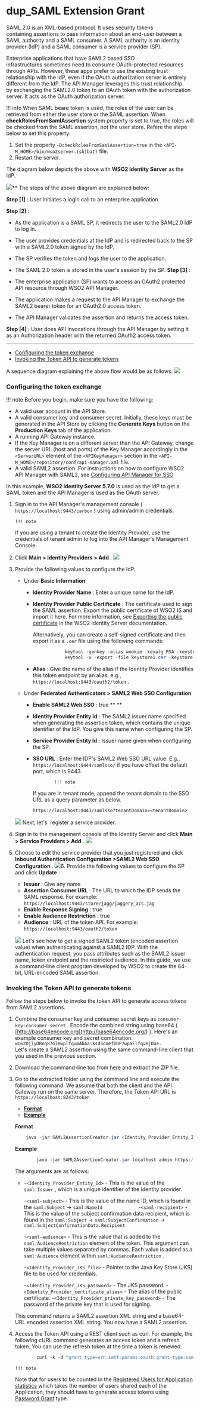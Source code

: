 # dup\_SAML Extension Grant

SAML 2.0 is an XML-based protocol. It uses security tokens containing assertions to pass information about an end-user between a SAML authority and a SAML consumer. A SAML authority is an identity provider (IdP) and a SAML consumer is a service provider (SP).

Enterprise applications that have SAML2 based SSO infrastructures sometimes need to consume OAuth-protected resources through APIs. However, these apps prefer to use the existing trust relationship with the IdP, even if the OAuth authorization server is entirely different from the IdP. The API Manager leverages this trust relationship by exchanging the SAML2.0 token to an OAuth token with the authorization server. It acts as the OAuth authorization server.

!!! info
When SAML beare token is used, the roles of the user can be retrieved from either the user store or the SAML assertion. When **checkRolesFromSamlAssertion** system property is set to true, the roles will be checked from the SAML assertion, not the user store. Refere the stepe below to set this property:

1.  Set the property `-DcheckRolesFromSamlAssertion=true` in the `<API-M_HOME>/bin/wso2server.(sh|bat)` file.
2.  Restart the server.


The diagram below depicts the above with **WSO2 Identity Server** as the IdP.

![](/assets/attachments/103335249/103335258.png)** The steps of the above diagram are explained below:

**Step \[1\]** : User initiates a login call to an enterprise application

**Step \[2\]** :

-   As the application is a SAML SP, it redirects the user to the SAML2.0 IdP to log in.
-   The user provides credentials at the IdP and is redirected back to the SP with a SAML2.0 token signed by the IdP.
-   The SP verifies the token and logs the user to the application.
-   The SAML 2.0 token is stored in the user's session by the SP. 
**Step \[3\]** :

-   The enterprise application (SP) wants to access an OAuth2 protected API resource through WSO2 API Manager.
-   The application makes a request to the API Manager to exchange the SAML2 bearer token for an OAuth2.0 access token.
-   The API Manager validates the assertion and returns the access token.

**Step \[4\]** : User does API invocations through the API Manager by setting it as an Authorization header with the returned OAuth2 access token.

------------------------------------------------------------------------

-   [Configuring the token exchange](#dup_SAMLExtensionGrant-Configuringthetokenexchange)
-   [Invoking the Token API to generate tokens](#dup_SAMLExtensionGrant-InvokingtheTokenAPItogeneratetokens)

A sequence diagram explaining the above flow would be as follows:
![](/assets/attachments/126561121/126561122.png)
### Configuring the token exchange

!!! note
Before you begin, make sure you have the following:

-   A valid user account in the API Store.
-   A valid consumer key and consumer secret. Initially, these keys must be generated in the API Store by clicking the **Generate Keys** button on the **Production Keys** tab of the application.
-   A running API Gateway instance.
-   If the Key Manager is on a different server than the API Gateway, change the server URL (host and ports) of the Key Manager accordingly in the `<ServerURL>` element of the `<APIKeyManager>` section in the `<API-M_HOME>/repository/conf/api-manager.xml` file.
-   A valid SAML2 assertion. For instructions on how to configure WSO2 API Manager with SAML2, see [Configuring API Manager for SSO](https://docs.wso2.com/display/AM260/Configuring+API+Manager+for+SSO)


In this example, **WSO2 Identity Server 5.7.0** is used as the IdP to get a SAML token and the API Manager is used as the OAuth server.

1.  Sign in to the API Manager's management console ( `https://localhost:9443/carbon` ) using admin/admin credentials.

        !!! note
    If you are using a tenant to create the Identity Provider, use the credentials of tenant admin to log into the API Manager's Management Console.


2.  Click **Main &gt; Identity Providers &gt; Add** .
    ![](/assets/attachments/126561121/126561127.png)
3.  Provide the following values to configure the IdP:
    -   Under **Basic Information**
        -   **Identity Provider Name** : Enter a unique name for the IdP.
        -   **Identity Provider Public Certificate** : The certificate used to sign the SAML assertion. Export the public certificate of WSO2 IS and import it here. For more information, see [Exporting the public certificate](https://docs.wso2.com/display/IS570/Enabling+SSO+for+Management+Console+using+OpenSSO+as+the+IDP#EnablingSSOforManagementConsoleusingOpenSSOastheIDP-Exportthepubliccertificate) in the WSO2 Identity Server documentation.

            Alternatively, you can create a self-signed certificate and then export it as a `.cer` file using the following commands:

            ``` java
                        keytool -genkey -alias wookie -keyalg RSA -keystore wookieKeystore.jks -keysize 4096
                        keytool -v -export -file keystore1.cer -keystore wookiekeystore.jks -alias wookie
            ```

        -   **Alias** : Give the name of the alias if the Identity Provider identifies this token endpoint by an alias. e.g., `https://localhost:9443/oauth2/token` .

    -   Under **Federated Authenticators &gt; SAML2 Web SSO Configuration**

        -   **Enable SAML2 Web SSO** : true **
            **

        -   **Identity Provider Entity Id** : The SAML2 issuer name specified when generating the assertion token, which contains the unique identifier of the IdP. You give this name when configuring the SP.

        -   **Service Provider Entity Id** : Issuer name given when configuring the SP.
        -   **SSO URL** : Enter the IDP's SAML2 Web SSO URL value. E.g., `https://localhost:9444/samlsso/` if you have offset the default port, which is 9443.

                        !!! note
            If you are in tenant mode, append the tenant domain to the SSO URL as a query parameter as below.

                https://localhost:9443/samlsso?tenantDomain=<tenantDomain>


    ![](/assets/attachments/126561121/126561125.png)
    Next, let's  register a service provider.
4.  Sign in to the management console of the Identity Server and click **Main &gt; Service Providers &gt; Add** .
    ![](/assets/attachments/126561121/126561126.png)
5.  Choose to edit the service provider that you just registered and click **Inbound Authentication Configuration &gt;SAML2 Web SSO Configuration** .
    ![](/assets/attachments/126561121/126561123.png)6.  Provide the following values to configure the SP and click **Update** :
    -   **Issuer** : Give any name
    -   **Assertion Consumer URL** : The URL to which the IDP sends the SAML response. For example: `https://localhost:9443/store/jagg/jaggery_acs.jag                       `
    -   **Enable Response Signing** : true
    -   **Enable Audience Restriction** : true
    -   **Audience** : URL of the token API.
        For example: `https://localhost:9443/oauth2/token                       `

    ![](/assets/attachments/126561121/126561124.png)
    Let's see how to get a signed SAML2 token (encoded assertion value) when authenticating against a SAML2 IDP. With the authentication request, you pass attributes such as the SAML2 issuer name, token endpoint and the restricted audience. In this guide, we use a command-line client program developed by WSO2 to create the 64-bit, URL-encoded SAML assertion.

### Invoking the Token API to generate tokens

Follow the steps below to invoke the token API to generate access tokens from SAML2 assertions.

1.  Combine the consumer key and consumer secret keys as `consumer-key:consumer-secret` . Encode the combined string using base64 ( [http://base64encode.org](http://base64encode.org/) ). Here's an example consumer key and secret combination: `wU62DjlyDBnq87GlBwplfqvmAbAa:ksdSdoefDDP7wpaElfqvmjDue.         `
    Let's create a SAML2 assertion using the same command-line client that you used in the previous section.
2.  Download the command-line too from [here](/assets/attachments/126561121/126561129.zip) and extract the ZIP file.
3.  Go to the extracted folder using the command line and execute the following command. We assume that both the client and the API Gateway run on the same server. Therefore, the Token API URL is `https://localhost:8243/token                      .          `

    -   [**Format**](#format)
    -   [**Example**](#example)

    **Format**

    ``` java
        java -jar SAML2AssertionCreator.jar <Identity_Provider_Entity_Id> <saml-subject> <saml-recipient> <saml-audience> <Identity_Provider_JKS_file> <Identity_Provider_JKS_password> <Identity_Provider_certificate_alias> <Identity_Provider_private_key_password>
    ```

    **Example**

    ``` java
            java -jar SAML2AssertionCreator.jar localhost admin https://localhost:9443/oauth2/token https://localhost:9443/oauth2/token /home/user/wso2am-2.1.0/repository/resources/security/wso2carbon.jks wso2carbon wso2carbon wso2carbon
    ```

    The arguments are as follows:

    -   -`<Identity_Provider_Entity_Id>` - This is the value of the `saml:Issuer` , which is a unique identifier of the identity provider.

        -`<saml-subject>` - This is the value of the name ID, which is found in the `saml:Subject` -&gt; `saml:NameId             `
        -`<saml-recipient>` - This is the value of the subject confirmation data recipient, which is found in the `saml:Subject` -&gt; `saml:SubjectConfirmation` -&gt; `saml:SubjectConfirmationData.Recipient              `

        -`<saml-audience>` - This is the value that is added to the `saml:AudienceRestriction` element of the token. This argument can take multiple values separated by commas. Each value is added as a `saml:Audience` element within `saml:AudienceRestriction` .

        -`<Identity_Provider_JKS_file>` - Pointer to the Java Key Store (JKS) file to be used for credentials.

        -`<Identity_Provider_JKS_password>` - The JKS password.
        -`<Identity_Provider_certificate_alias>` - The alias of the public certificate.
        -`<Identity_Provider_private_key_password>` - The password of the private key that is used for signing.

    This command returns a SAML2 assertion XML string and a base64-URL encoded assertion XML string.
    You now have a SAML2 assertion.

4.  Access the Token API using a REST client such as curl. For example, the following cURL command generates an access token and a refresh token. You can use the refresh token at the time a token is renewed.

    ``` java
            curl -k -d "grant_type=urn:ietf:params:oauth:grant-type:saml2-bearer&assertion=<base64-URL_encoded_assertion>&scope=PRODUCTION" -H "Authorization: Basic <base64_encoded_consumer-key:consumer_secret>" -H "Content-Type: application/x-www-form-urlencoded" https://localhost:8243/token
    ```

        !!! note
    Note that for users to be counted in the [Registered Users for Application statistics](https://docs.wso2.com/display/AM260/Viewing+API+Statistics#ViewingAPIStatistics-topUsers) which takes the number of users shared each of the Application, they should have to generate access tokens using [Password Grant](_Password_Grant_) type.




